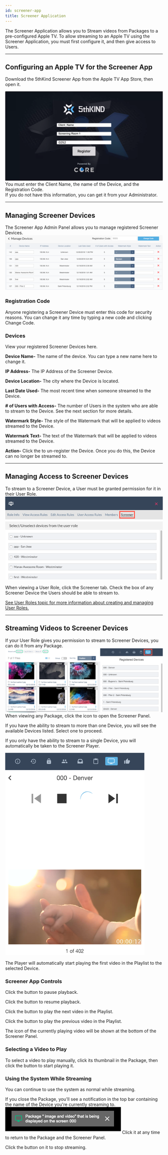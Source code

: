```yaml
---
id: screener-app
title: Screener Application
---
```


The Screener Application allows you to Stream videos from Packages to a pre-configured Apple TV.
To allow streaming to an Apple TV using the Screener Application, you must first configure it, and then give access to Users.

---

## Configuring an Apple TV for the Screener App

Download the 5thKind Screener App from the Apple TV App Store, then open it.

![](/img/apple-tv/screener-app/screener-app-register-1.png)
You must enter the Client Name, the name of the Device, and the Registration Code.  
If you do not have this information, you can get it from your Administrator.   

---

## Managing Screener Devices 
The Screener App Admin Panel allows you to manage registered Screener Devices.
![](/img/apple-tv/screener-app/screener-app-admin-1.png)
### Registration Code
Anyone registering a Screener Device must enter this code for security reasons.  You can change it any time by typing a new code and clicking <span class="buttonstyle">Change Code</span>.

### Devices
View your registered Screener Devices here.

**Device Name-** The name of the device.  You can type a new name here to change it.

**IP Address-** The IP Address of the Screener Device.

**Device Location-** The city where the Device is located.

**Last Date Used-** The most recent time when someone streamed to the Device.

**# of Users with Access-** The number of Users in the system who are able to stream to the Device.  See the next section for more details.

**Watermark Style-** The style of the Watermark that will be applied to videos streamed to the Device.

**Watermark Text-** The text of the Watermark that will be applied to videos streamed to the Device.

**Action-** Click the <i class="fa fa-times" aria-hidden="true"></i> to un-register the Device.  Once you do this, the Device can no longer be streamed to.

---

## Managing Access to Screener Devices
To stream to a Screener Device, a User must be granted permission for it in their User Role.
![](/img/apple-tv/screener-app/screener-app-user-role-1.png)

When viewing a User Role, click the Screener tab.  Check the box of any Screener Device the Users should be able to stream to.

[See User Roles topic for more information about creating and managing User Roles.](user-roles.md)

---

## Streaming Videos to Screener Devices
If your User Role gives you permission to stream to Screener Devices, you can do it from any Package.
![](/img/apple-tv/screener-app/screener-app-display-1.png)
When viewing any Package, click the <i class="fa fa-tv" aria-hidden="true"></i> icon to open the Screener Panel.

If you have the ability to stream to more than one Device, you will see the available Devices listed.  Select one to proceed.

If you only have the ability to stream to a single Device, you will automatically be taken to the Screener Player.

![](/img/apple-tv/screener-app/screener-app-player-1.png) 

The Player will automatically start playing the first video in the Playlist to the selected Device.

### Screener App Controls
Click the <i class="fa fa-stop" aria-hidden="true"></i> button to pause playback.

Click the <i class="fa fa-play" aria-hidden="true"></i> button to resume playback.

Click the <i class="fa fa-step-forward" aria-hidden="true"></i> button to play the next video in the Playlist.

Click the <i class="fa fa-step-backward" aria-hidden="true"></i> button to play the previous video in the Playlist.

The icon of the currently playing video will be shown at the bottom of the Screener Panel.

### Selecting a Video to Play
To select a video to play manually, click its thumbnail in the Package, then click the <i class="fa fa-play" aria-hidden="true"></i> button to start playing it.

### Using the System While Streaming
You can continue to use the system as normal while streaming.  

If you close the Package, you'll see a notification in the top bar containing the name of the Device you're currently streaming to.
![](/img/apple-tv/screener-app/screener-app-top-bar-1.png)
Click it at any time to return to the Package and the Screener Panel.

Click the <i class="fa fa-times" aria-hidden="true"></i> button on it to stop streaming.
 
